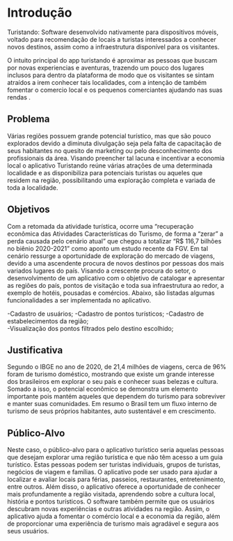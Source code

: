 # Introdução

Turistando: Software desenvolvido nativamente para dispositivos móveis, voltado para recomendação de locais a turistas interessados a conhecer novos destinos, assim como a infraestrutura disponível para os visitantes.  

O intuito principal do app turistando é aproximar as pessoas que buscam por novas experiencias e aventuras, trazendo um pouco dos lugares inclusos para dentro da plataforma de modo que os visitantes se sintam atraídos a irem conhecer tais localidades, com a intenção de também fomentar o comercio local e os pequenos comerciantes ajudando nas suas rendas .

## Problema

Várias regiões possuem grande potencial turístico, mas que são pouco explorados devido a diminuta divulgação seja pela falta de capacitação de seus habitantes no quesito de marketing ou pelo desconhecimento dos profissionais da área. Visando preencher tal lacuna e incentivar a economia local o aplicativo Turistando reúne várias atrações de uma determinada localidade e as disponibiliza para potenciais turistas ou aqueles que residem na região, possibilitando uma exploração completa e variada de toda a localidade.  

## Objetivos

Com a retomada da atividade turística, ocorre uma “recuperação econômica das Atividades Características do Turismo, de forma a “zerar” a perda causada pelo cenário atual” que chegou a totalizar “R$ 116,7 bilhões no biênio 2020-2021” como aponto um estudo recente da FGV. Em tal cenário ressurge a oportunidade de exploração do mercado de viagens, devido a uma ascendente procura de novos destinos por pessoas dos mais variados lugares do país. Visando a crescente procura do setor, o desenvolvimento de um aplicativo com o objetivo de catalogar e apresentar as regiões do país, pontos de visitação e toda sua infraestrutura ao redor, a exemplo de hotéis, pousadas e comércios. Abaixo, são listadas algumas funcionalidades a ser implementada no aplicativo.  

-Cadastro de usuários; 
-Cadastro de pontos turísticos; 
-Cadastro de estabelecimentos da região;  
-Visualização dos pontos filtrados pelo destino escolhido;

## Justificativa

Segundo o IBGE no ano de 2020, de 21,4 milhões de viagens, cerca de 96% foram de turismo doméstico, mostrando que existe um grande interesse dos brasileiros em explorar o seu país e conhecer suas belezas e cultura. Somado a isso, o potencial econômico se demonstra um elemento importante pois mantém aqueles que dependem do turismo para sobreviver e manter suas comunidades. Em resumo o Brasil tem um fluxo interno de turismo de seus próprios habitantes, auto sustentável e em crescimento. 

## Público-Alvo

Neste caso, o público-alvo para o aplicativo turístico seria aquelas pessoas que desejam explorar uma região turística e que não têm acesso a um guia turístico. Estas pessoas podem ser turistas individuais, grupos de turistas, negócios de viagem e famílias. O aplicativo pode ser usado para ajudar a localizar e avaliar locais para férias, passeios, restaurantes, entretenimento, entre outros. Além disso, o aplicativo oferece a oportunidade de conhecer mais profundamente a região visitada, aprendendo sobre a cultura local, história e pontos turísticos. O software também permite que os usuários descubram novas experiências e outras atividades na região. Assim, o aplicativo ajuda a fomentar o comércio local e a economia da região, além de proporcionar uma experiência de turismo mais agradável e segura aos seus usuários. 
